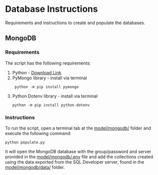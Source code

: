 # Database Instructions

Requirements and instructions to create and populate the databases.

## MongoDB

### Requirements

The script has the following requirements:

1. Python - [Download Link](https://www.python.org/downloads/)
2. PyMongo library - install via terminal
   ```shell
    python -m pip install pymongo
    ```
3. Python Dotenv library - install via terminal
    ```shell
    python -m pip install python-dotenv
    ```

### Instructions

To run the script, open a terminal tab at the [model/mongodb/](model/mongodb/) folder and execute the following command:

```shell
python populate.py
```

It will open the MongoDB database with the group/password and server provided in the [model/mongodb/.env](model/mongodb/.env) file and add the collections created using the data exported from the SQL Developer server, found in the [model/mongodb/data/](model/mongodb/data) folder.